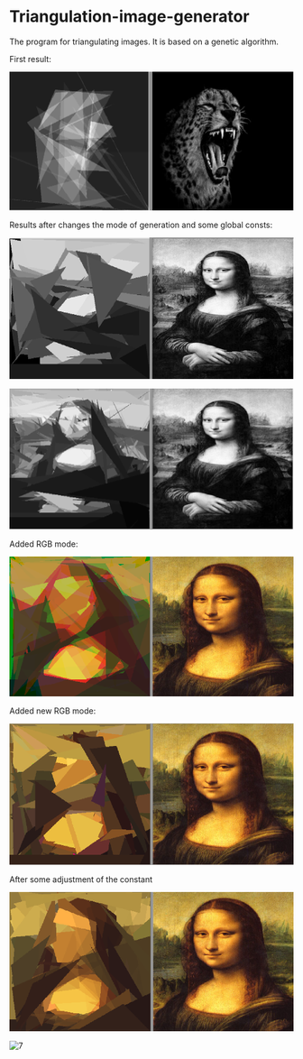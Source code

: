 # Triangulation-image-generator

The program for triangulating images. It is based on a genetic algorithm.

First result:

![1](https://github.com/josdas/Triangulation-image-generator/blob/master/screen/screen_1.png)

Results after сhanges the mode of generation and some global consts:

![2](https://github.com/josdas/Triangulation-image-generator/blob/master/screen/screen_2.png)

![3](https://github.com/josdas/Triangulation-image-generator/blob/master/screen/screen_4.png)

Added RGB mode:

![4](https://github.com/josdas/Triangulation-image-generator/blob/master/screen/screen_6.png)

Added new RGB mode:

![5](https://github.com/josdas/Triangulation-image-generator/blob/master/screen/screen_7.png)

After some adjustment of the constant

![6](https://github.com/josdas/Triangulation-image-generator/blob/master/screen/screen_9.png)

![7](https://github.com/josdas/Triangulation-image-generator/blob/master/screen/nsTKKx0X8pk.png)
